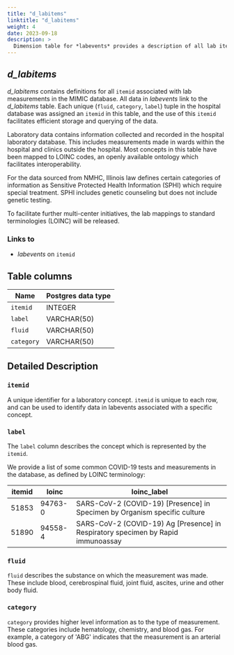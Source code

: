 ```yaml
---
title: "d_labitems"
linktitle: "d_labitems"
weight: 4
date: 2023-09-18
description: >
  Dimension table for *labevents* provides a description of all lab items.
---
```


## *d_labitems*

*d_labitems* contains definitions for all `itemid` associated with lab measurements in the MIMIC database. All data in *labevents* link to the *d_labitems* table. Each unique (`fluid`, `category`, `label`) tuple in the hospital database was assigned an `itemid` in this table, and the use of this `itemid` facilitates efficient storage and querying of the data.

Laboratory data contains information collected and recorded in the hospital laboratory database. This includes measurements made in wards within the hospital and clinics outside the hospital. Most concepts in this table have been mapped to LOINC codes, an openly available ontology which facilitates interoperability.

For the data sourced from NMHC, Illinois law defines certain categories of information as Sensitive Protected Health Information (SPHI) which require special treatment. SPHI includes genetic counseling but does not include genetic testing.

To facilitate further multi-center initiatives, the lab mappings to standard terminologies (LOINC)  will be released.

### Links to

* *labevents* on `itemid`

## Table columns

Name | Postgres data type
---- | ----
`itemid` | INTEGER
`label` | VARCHAR(50)
`fluid` | VARCHAR(50)
`category` | VARCHAR(50)

## Detailed Description

### `itemid`

A unique identifier for a laboratory concept. `itemid` is unique to each row, and can be used to identify data in labevents associated with a specific concept.

### `label`

The `label` column describes the concept which is represented by the `itemid`.

We provide a list of some common COVID-19 tests and measurements in the database, as defined by LOINC terminology:

| itemid | loinc   | loinc_label                                                                                           |
|--------|---------|-------------------------------------------------------------------------------------------------------|
| 51853  | 94763-0 | SARS-CoV-2 (COVID-19) [Presence] in Specimen by Organism specific culture                             |
| 51890  | 94558-4 | SARS-CoV-2 (COVID-19) Ag [Presence] in Respiratory specimen by Rapid immunoassay                     |

### `fluid`

`fluid` describes the substance on which the measurement was made. These include blood, cerebrospinal fluid, joint fluid, ascites, urine and other body fluid.

### `category`

`category` provides higher level information as to the type of measurement. These categories include hematology, chemistry, and blood gas. For example, a category of 'ABG' indicates that the measurement is an arterial blood gas. 
